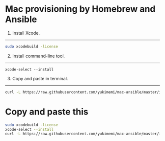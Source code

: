 Mac provisioning by Homebrew and Ansible
========================================

1. Install Xcode.
-----------------
```sh
sudo xcodebuild -license
```

2. Install command-line tool.
-----------------------------
```
xcode-select --install
```

3. Copy and paste in terminal.
------------------------------
```sh
curl -L https://raw.githubusercontent.com/yukimemi/mac-ansible/master/i.sh | sh
```

Copy and paste this
===================
```sh
sudo xcodebuild -license
xcode-select --install
curl -L https://raw.githubusercontent.com/yukimemi/mac-ansible/master/i.sh | sh
```
